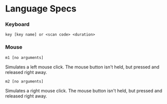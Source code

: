 # Language Specs

### Keyboard

`key [key name] or <scan code> <duration>`



### Mouse

`m1 [no arguments]`

Simulates a left mouse click. The mouse button isn't held, but pressed and released right away.

`m2 [no arguments]`

Simulates a right mouse click. The mouse button isn't held, but pressed and released right away.